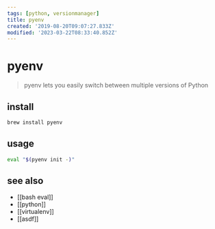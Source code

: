 ```yaml
---
tags: [python, versionmanager]
title: pyenv
created: '2019-08-20T09:07:27.833Z'
modified: '2023-03-22T08:33:40.852Z'
---
```


# pyenv

> pyenv lets you easily switch between multiple versions of Python

## install

```sh
brew install pyenv
```

## usage

```sh
eval "$(pyenv init -)"
```

## see also

- [[bash eval]]
- [[python]]
- [[virtualenv]]
- [[asdf]]
